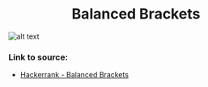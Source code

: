 <h1 align="center">Balanced Brackets</h1>

![alt text](https://images2.imgbox.com/b8/a6/QFaYVS2m_o.png?raw=true)

### Link to source: 
- <a href="https://www.hackerrank.com/challenges/balanced-brackets/problem">Hackerrank - Balanced Brackets</a>
